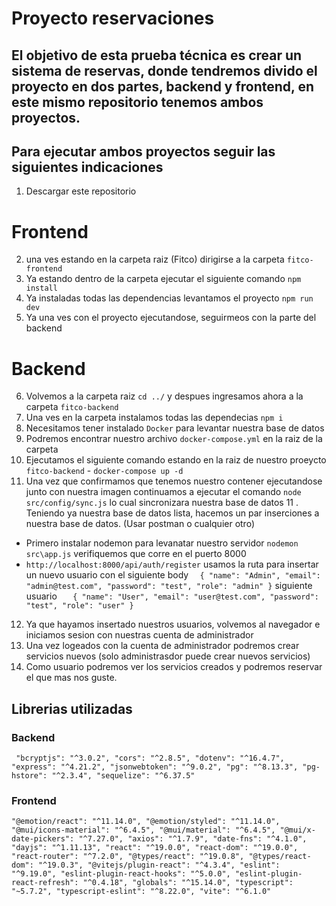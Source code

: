 # Proyecto reservaciones

## El objetivo de esta prueba técnica es crear un sistema de reservas, donde tendremos divido el proyecto en dos partes, backend y frontend, en este mismo repositorio tenemos ambos proyectos.

## Para ejecutar ambos proyectos seguir las siguientes indicaciones

1. Descargar este repositorio

# Frontend

2. una ves estando en la carpeta raiz (Fitco) dirigirse a la carpeta `fitco-frontend`
3. Ya estando dentro de la carpeta ejecutar el siguiente comando `npm install`
4. Ya instaladas todas las dependencias levantamos el proyecto `npm run dev`
5. Ya una ves con el proyecto ejecutandose, seguirmeos con la parte del backend

# Backend

6. Volvemos a la carpeta raiz `cd ../` y despues ingresamos ahora a la carpeta `fitco-backend`
7. Una ves en la carpeta instalamos todas las dependecias `npm i`
8. Necesitamos tener instalado `Docker` para levantar nuestra base de datos
9. Podremos encontrar nuestro archivo `docker-compose.yml` en la raiz de la carpeta
10. Ejecutamos el siguiente comando estando en la raiz de nuestro proeycto `fitco-backend` - `docker-compose up -d`
11. Una vez que confirmamos que tenemos nuestro contener ejecutandose junto con nuestra imagen continuamos a ejecutar el comando `node src/config/sync.js` lo cual sincronizara nuestra base de datos
    11 . Teniendo ya nuestra base de datos lista, hacemos un par inserciones a nuestra base de datos. (Usar postman o cualquier otro)

- Primero instalar nodemon para levanatar nuestro servidor `nodemon src\app.js` verifiquemos que corre en el puerto 8000
- `http://localhost:8000/api/auth/register` usamos la ruta para insertar un nuevo usuario con el siguiente body
  `  {
  "name": "Admin",
  "email": "admin@test.com",
  "password": "test",
  "role": "admin"
}`
  siguiente usuario
  `   {
  "name": "User",
  "email": "user@test.com",
  "password": "test",
  "role": "user"
}`

12. Ya que hayamos insertado nuestros usuarios, volvemos al navegador e iniciamos sesion con nuestras cuenta de administrador
13. Una vez logeados con la cuenta de administrador podremos crear servicios nuevos (solo administrasdor puede crear nuevos servicios)
14. Como usuario podremos ver los servicios creados y podremos reservar el que mas nos guste.

## Librerias utilizadas

### Backend

` "bcryptjs": "^3.0.2",
    "cors": "^2.8.5",
    "dotenv": "^16.4.7",
    "express": "^4.21.2",
    "jsonwebtoken": "^9.0.2",
    "pg": "^8.13.3",
    "pg-hstore": "^2.3.4",
    "sequelize": "^6.37.5"`

### Frontend

`"@emotion/react": "^11.14.0",
"@emotion/styled": "^11.14.0",
"@mui/icons-material": "^6.4.5",
"@mui/material": "^6.4.5",
"@mui/x-date-pickers": "^7.27.0",
"axios": "^1.7.9",
"date-fns": "^4.1.0",
"dayjs": "^1.11.13",
"react": "^19.0.0",
"react-dom": "^19.0.0",
"react-router": "^7.2.0",
"@types/react": "^19.0.8",
"@types/react-dom": "^19.0.3",
"@vitejs/plugin-react": "^4.3.4",
"eslint": "^9.19.0",
"eslint-plugin-react-hooks": "^5.0.0",
"eslint-plugin-react-refresh": "^0.4.18",
"globals": "^15.14.0",
"typescript": "~5.7.2",
"typescript-eslint": "^8.22.0",
"vite": "^6.1.0"`

